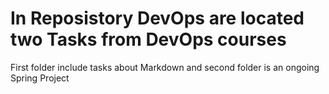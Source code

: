# In Reposistory DevOps are located two Tasks from DevOps courses
First folder include tasks about Markdown and second folder is an ongoing Spring Project
